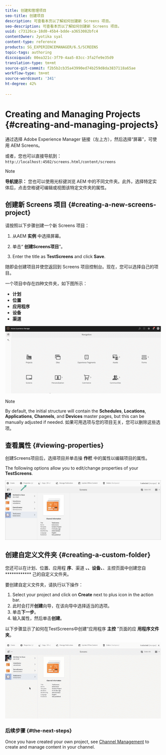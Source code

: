 ```yaml
---
title: 创建和管理项目
seo-title: 创建项目
description: 可查看本页以了解如何创建新 Screens 项目。
seo-description: 可查看本页以了解如何创建新 Screens 项目。
uuid: c73126ca-18d0-45b4-bdde-a3653082bfc4
contentOwner: Jyotika syal
content-type: reference
products: SG_EXPERIENCEMANAGER/6.5/SCREENS
topic-tags: authoring
discoiquuid: 00ea321c-3f79-4aa5-83cc-3fa2fe9e35d9
translation-type: tm+mt
source-git-commit: f2b5b2cb35a43990ed74b259d8da3837118a65ae
workflow-type: tm+mt
source-wordcount: '341'
ht-degree: 42%

---
```



# Creating and Managing Projects {#creating-and-managing-projects}

通过选择 Adobe Experience Manager 链接（左上方），然后选择“屏幕”，可使用 AEM Screens。

或者，您也可以直接导航到： `http://localhost:4502/screens.html/content/screens`


>[!NOTE]
>**导航提示：**
>您也可以使用光标键浏览 AEM 中的不同文件夹。此外，选择特定实体后，点击空格键可编辑或视图该特定文件夹的属性。

## 创建新 Screens 项目 {#creating-a-new-screens-project}

请按照以下步骤创建一个新 Screens 项目：

1. 从AEM **实例** 中选择屏幕。

1. 单击“ **创建Screens项目**”。

1. Enter the title as **TestScreens** and click **Save**.

随即会创建项目并使您返回到 Screens 项目控制台。现在，您可以选择自己的项目。

一个项目中存在四种文件夹，如下图所示：

* **计划**
* **位置**
* **应用程序**
* **设备**
* **渠道**

![player1](assets/create-project.gif)

>[!NOTE]
>
>By default, the initial structure will contain the **Schedules**, **Locations**, **Applications**, **Channels**, and **Devices** master pages, but this can be manually adjusted if needed. 如果可用选项与您的项目无关，您可以删除这些选项。


## 查看属性 {#viewing-properties}

创建Screens项目后，选择项目并单击操 **作栏** 中的属性以编辑项目的属性。

The following options allow you to edit/change properties of your **TestScreens**.

![图像](assets/create-project2.png)


## 创建自定义文件夹 {#creating-a-custom-folder}

您还可以在计划、位置、应用程 **序**、渠道 **、、设备、**、主控页面中创建您自 ************ 己的自定义文件夹。

要创建自定义文件夹，请执行以下操作：

1. Select your project and click on **Create** next to plus icon in the action bar.
1. 此时会打开&#x200B;**创建**&#x200B;向导，在该向导中选择适当的选项。
1. 单击&#x200B;**下一步**。
1. 输入属性，然后单击&#x200B;**创建**。

以下步骤显示了如何在TestScreens中创建“应用程序 **主控** ”页面的应 **用程序文件夹**。

![player2-1](assets/create-project3.gif)

### 后续步骤 {#the-next-steps}

Once you have created your own project, see [Channel Management](managing-channels.md) to create and manage content in your channel.

